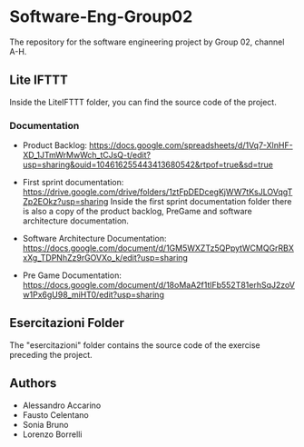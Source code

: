# Software-Eng-Group02
The repository for the software engineering project by Group 02, channel A-H.

## Lite IFTTT
Inside the LiteIFTTT folder, you can find the source code of the project.

### Documentation

- Product Backlog: https://docs.google.com/spreadsheets/d/1Vq7-XlnHF-XD_1JTmWrMwWch_tCJsQ-t/edit?usp=sharing&ouid=104616255443413680542&rtpof=true&sd=true

- First sprint documentation: https://drive.google.com/drive/folders/1ztFpDEDcegKjWW7tKsJLOVqgTZp2EOkz?usp=sharing
Inside the first sprint documentation folder there is also a copy of the product backlog, PreGame and software architecture documentation.

- Software Architecture Documentation: https://docs.google.com/document/d/1GM5WXZTz5QPpytWCMQGrRBXxXg_TDPNhZz9rGOVXo_k/edit?usp=sharing

- Pre Game Documentation: https://docs.google.com/document/d/18oMaA2f1tlFb552T81erhSqJ2zoVw1Px6gU98_miHT0/edit?usp=sharing

## Esercitazioni Folder
The "esercitazioni" folder contains the source code of the exercise preceding the project.

## Authors
- Alessandro Accarino
- Fausto Celentano
- Sonia Bruno
- Lorenzo Borrelli
